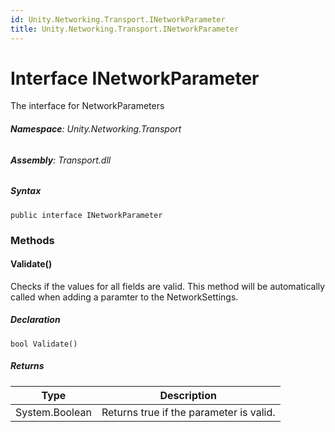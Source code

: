 ```yaml
---
id: Unity.Networking.Transport.INetworkParameter
title: Unity.Networking.Transport.INetworkParameter
---
```



# Interface INetworkParameter


The interface for NetworkParameters





###### **Namespace**: Unity.Networking.Transport

###### **Assembly**: Transport.dll

##### Syntax


``` lang-csharp
public interface INetworkParameter
```



### Methods

#### Validate()


Checks if the values for all fields are valid. This method will be
automatically called when adding a paramter to the NetworkSettings.






##### Declaration


``` lang-csharp
bool Validate()
```



##### Returns

| Type           | Description                             |
|----------------|-----------------------------------------|
| System.Boolean | Returns true if the parameter is valid. |



